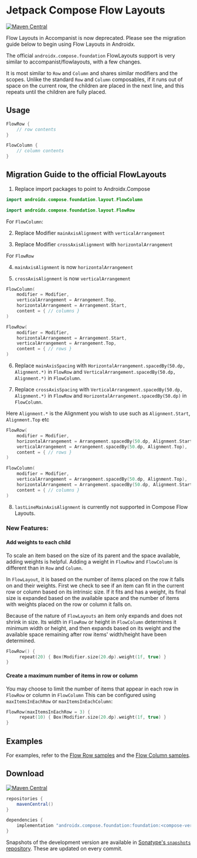 # Jetpack Compose Flow Layouts

[![Maven Central](https://img.shields.io/maven-central/v/com.google.accompanist/accompanist-flowlayout)](https://search.maven.org/search?q=g:com.google.accompanist)

Flow Layouts in Accompanist is now deprecated. Please see the migration guide below to begin using 
Flow Layouts in Androidx.

The official `androidx.compose.foundation` FlowLayouts support is very similar to accompanist/flowlayouts, with a few changes.

It is most similar to `Row` and `Column` and shares similar modifiers and the scopes. 
Unlike the standard `Row` and `Column` composables, if it runs out of space on the current row, 
the children are placed in the next line, and this repeats until the children are fully placed.

## Usage
  
``` kotlin
FlowRow {
    // row contents
}

FlowColumn {
    // column contents
}
```

## Migration Guide to the official FlowLayouts

1. Replace import packages to point to Androidx.Compose
``` kotlin
import androidx.compose.foundation.layout.FlowColumn
```
  
``` kotlin
import androidx.compose.foundation.layout.FlowRow
```
  
For `FlowColumn`:  

2. Replace Modifier `mainAxisAlignment` with `verticalArrangement` 

3. Replace Modifier `crossAxisAlignment` with `horizontalArrangement`

  
For `FlowRow`  

4. `mainAxisAlignment` is now `horizontalArrangement`  

5. `crossAxisAlignment` is now `verticalArrangement`  

``` kotlin
FlowColumn(
    modifier = Modifier,
    verticalArrangement = Arrangement.Top,
    horizontalArrangement = Arrangement.Start,
    content = { // columns }
) 
```
  
``` kotlin
FlowRow(
    modifier = Modifier,
    horizontalArrangement = Arrangement.Start,
    verticalArrangement = Arrangement.Top,
    content = { // rows }
) 
```
  
6. Replace `mainAxisSpacing` with `HorizontalArrangement.spacedBy(50.dp, Alignment.*)` in `FlowRow` and `VerticalArrangement.spacedBy(50.dp, Alignment.*)` in `FlowColumn`.

7. Replace `crossAxisSpacing` with `VerticalArrangement.spacedBy(50.dp, Alignment.*)` in `FlowRow` and `HorizontalArrangement.spacedBy(50.dp)` in `FlowColumn`. 

Here `Alignment.*` is the Alignment you wish to use such as `Alignment.Start`, `Alignment.Top` etc

  
``` kotlin
FlowRow(
    modifier = Modifier,
    horizontalArrangement = Arrangement.spacedBy(50.dp, Alignment.Start),
    verticalArrangement = Arrangement.spacedBy(50.dp, Alignment.Top),
    content = { // rows }
)
```

``` kotlin
FlowColumn(
    modifier = Modifier,
    verticalArrangement = Arrangement.spacedBy(50.dp, Alignment.Top),
    horizontalArrangement = Arrangement.spacedBy(50.dp, Alignment.Start),
    content = { // columns }
)
```
  
8. `lastLineMainAxisAlignment` is currently not supported in Compose Flow Layouts.

### New Features: 
#### Add weights to each child
To scale an item based on the size of its parent and the space available, adding weights is helpful. 
Adding a weight in `FlowRow` and `FlowColumn` is different than in `Row` and `Column`.

In `FlowLayout`, it is based on the number of items placed on the row it falls on and their weights. 
First we check to see if an item can fit in the current row or column based on its intrinsic size. 
If it fits and has a weight, its final size is expanded based on the available space and the number of items 
with weights placed on the row or column it falls on. 

Because of the nature of `FlowLayouts` an item only expands and does not shrink in size. Its width in `FlowRow`
or height in `FlowColumn` determines it minimum width or height, and then expands based on its weight and 
the available space remaining after row items' width/height have been determined.

``` kotlin
FlowRow() { 
     repeat(20) { Box(Modifier.size(20.dp).weight(1f, true) } 
}
```

#### Create a maximum number of items in row or column
You may choose to limit the number of items that appear in each row in `FlowRow` or column in `FlowColumn`
This can be configured using `maxItemsInEachRow` or `maxItemsInEachColumn`: 
``` kotlin
FlowRow(maxItemsInEachRow = 3) { 
     repeat(10) { Box(Modifier.size(20.dp).weight(1f, true) } 
}
```

## Examples

For examples, refer to the [Flow Row samples](https://android.googlesource.com/platform/frameworks/support/+/refs/heads/androidx-main/compose/foundation/foundation-layout/samples/src/main/java/androidx/compose/foundation/layout/samples/FlowRowSample.kt) 
and the [Flow Column samples](https://android.googlesource.com/platform/frameworks/support/+/refs/heads/androidx-main/compose/foundation/foundation-layout/samples/src/main/java/androidx/compose/foundation/layout/samples/FlowColumnSample.kt).

## Download

[![Maven Central](https://img.shields.io/maven-central/v/com.google.accompanist/accompanist-flowlayout)](https://search.maven.org/search?q=g:com.google.accompanist)

```groovy
repositories {
    mavenCentral()
}

dependencies {
    implementation "androidx.compose.foundation:foundation:<compose-version>"
}
```

Snapshots of the development version are available in [Sonatype's `snapshots` repository][snap]. These are updated on every commit.

[compose]: https://developer.android.com/jetpack/compose
[snap]: https://oss.sonatype.org/content/repositories/snapshots/com/google/accompanist/accompanist-flowlayout/
